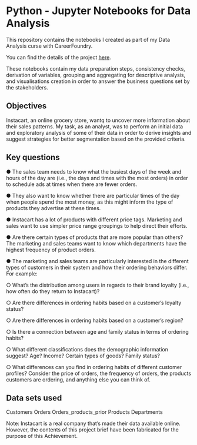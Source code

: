 # Python - Jupyter Notebooks for Data Analysis
This repository contains the notebooks I created as part of my Data Analysis curse with CareerFoundry.

You can find the details of the project [here](https://images.careerfoundry.com/public/courses/data-immersion/A4/A4_Data_Immersion_Project_Brief.pdf).

These notebooks contain my data preparation steps, consistency checks, derivation of variables, grouping and aggregating for descriptive analysis,  and visualisations creation in order to answer the business questions set by the stakeholders.

## Objectives
Instacart, an online grocery store, wantq to uncover more information about their sales patterns. My task, as an analyst, was to perform an initial data and exploratory analysis of some of their data in order to derive insights and suggest strategies for better segmentation based on the provided criteria.

## Key questions

● The sales team needs to know what the busiest days of the week and hours of the
day are (i.e., the days and times with the most orders) in order to schedule ads at
times when there are fewer orders.

● They also want to know whether there are particular times of the day when people
spend the most money, as this might inform the type of products they advertise at
these times.

● Instacart has a lot of products with different price tags. Marketing and sales want to
use simpler price range groupings to help direct their efforts.

● Are there certain types of products that are more popular than others? The marketing
and sales teams want to know which departments have the highest frequency of
product orders.

● The marketing and sales teams are particularly interested in the different types of
customers in their system and how their ordering behaviors differ. For example: 

  ○ What’s the distribution among users in regards to their brand loyalty (i.e., how often do they return to Instacart)?
  
  ○ Are there differences in ordering habits based on a customer’s loyalty status?
  
  ○ Are there differences in ordering habits based on a customer’s region?
  
  ○ Is there a connection between age and family status in terms of ordering habits?
  
  ○ What different classifications does the demographic information suggest? Age? Income? Certain types of goods? Family status?
  
  ○ What differences can you find in ordering habits of different customer profiles? Consider the price of orders, the frequency of orders, the products customers are ordering, and anything else you can think of.

## Data sets used
Customers
Orders
Orders_products_prior
Products
Departments


Note: Instacart is a real company that’s made their data available online. However, the contents of this project brief have been fabricated for the purpose of this Achievement.


